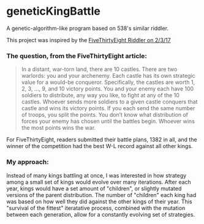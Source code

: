 # geneticKingBattle
A genetic-algorithm-like program based on 538's similar riddler.

This project was inspired by the [FiveThirtyEight Riddler on 2/3/17](https://fivethirtyeight.com/features/can-you-rule-riddler-nation/)

### The question, from the FiveThirtyEight article:
> In a distant, war-torn land, there are 10 castles. There are two warlords: you and your archenemy. Each castle has its own strategic value for a would-be conqueror. Specifically, the castles are worth 1, 2, 3, …, 9, and 10 victory points. You and your enemy each have 100 soldiers to distribute, any way you like, to fight at any of the 10 castles. Whoever sends more soldiers to a given castle conquers that castle and wins its victory points. If you each send the same number of troops, you split the points. You don’t know what distribution of forces your enemy has chosen until the battles begin. Whoever wins the most points wins the war.

For FiveThirtyEight, readers submitted their battle plans, 1382 in all, and the winner of the competition had the best W-L record against all other kings.

### My approach:
Instead of many kings battling at once, I was interested in how strategy among a small set of kings would evolve over many iterations. After each year, kings would have a set amount of "children", or slightly mutated versions of the parent distribution. The number of "children" each king had was based on how well they did against the other kings of their year.
This "survival of the fittest" iteratative process, combined with the mutation between each generation, allow for a constantly evolving set of strategies.
